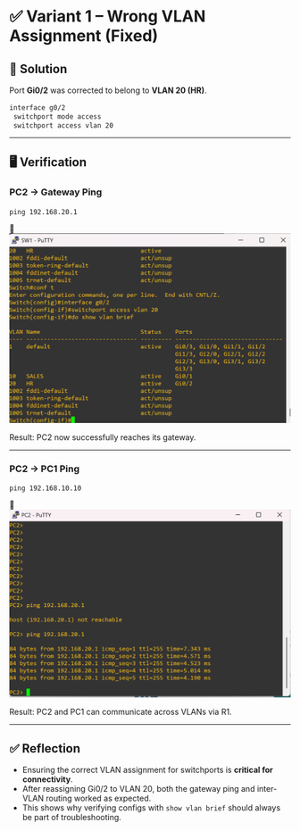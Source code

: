 # ✅ Variant 1 – Wrong VLAN Assignment (Fixed)

## 🔧 Solution
Port **Gi0/2** was corrected to belong to **VLAN 20 (HR)**.  

```cisco
interface g0/2
 switchport mode access
 switchport access vlan 20
````

---

## 🖥️ Verification

### PC2 → Gateway Ping

```vpcs
ping 192.168.20.1
```

📸 ![Fixed VLAN Assignment](./fixed_vlan_assignment.png)

Result: PC2 now successfully reaches its gateway.

---

### PC2 → PC1 Ping

```vpcs
ping 192.168.10.10
```

📸 ![Successful Ping](./successful_ping.png)

Result: PC2 and PC1 can communicate across VLANs via R1.

---

## ✅ Reflection

* Ensuring the correct VLAN assignment for switchports is **critical for connectivity**.
* After reassigning Gi0/2 to VLAN 20, both the gateway ping and inter-VLAN routing worked as expected.
* This shows why verifying configs with `show vlan brief` should always be part of troubleshooting.
